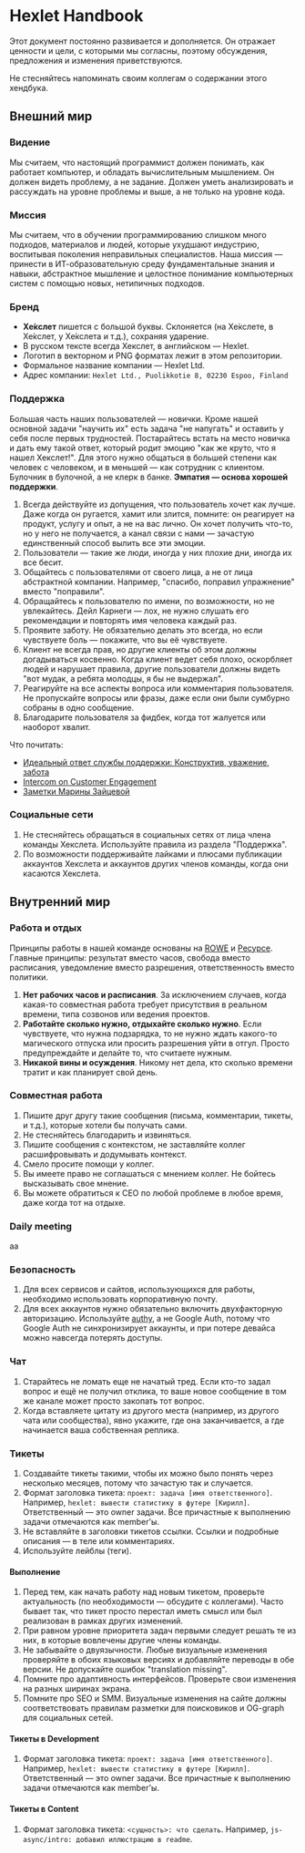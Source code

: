 # Hexlet Handbook

Этот документ постоянно развивается и дополняется. Он отражает ценности и цели, с которыми мы согласны, поэтому обсуждения, предложения и изменения приветствуются.

Не стесняйтесь напоминать своим коллегам о содержании этого хендбука.

## Внешний мир

### Видение

Мы считаем, что настоящий программист должен понимать, как работает компьютер, и обладать вычислительным мышлением. Он должен видеть проблему, а не задание. Должен уметь анализировать и рассуждать на уровне проблемы и выше, а не только на уровне кода.

### Миссия

Мы считаем, что в обучении программированию слишком много подходов, материалов и людей, которые ухудшают индустрию, воспитывая поколения неправильных специалистов. Наша миссия — принести в ИТ-образовательную среду фундаментальные знания и навыки, абстрактное мышление и целостное понимание компьютерных систем с помощью новых, нетипичных подходов. 

### Бренд

- **Хе́кслет** пишется с большой буквы. Склоняется (на Хе́кслете, в Хе́кслет, у Хе́кслета и т.д.), сохраняя ударение.
- В русском тексте всегда Хекслет, в английском — Hexlet.
- Логотип в векторном и PNG форматах лежит в этом репозитории.
- Формальное название компании — Hexlet Ltd. 
- Адрес компании: `Hexlet Ltd., Puolikkotie 8, 02230 Espoo, Finland`

### Поддержка

Большая часть наших пользователей — новички. Кроме нашей основной задачи "научить их" есть задача "не напугать" и оставить у себя после первых трудностей. Постарайтесь встать на место новичка и дать ему такой ответ, который родит эмоцию "как же круто, что я нашел Хекслет!". Для этого нужно общаться в большей степени как человек с человеком, и в меньшей — как сотрудник с клиентом. Булочник в булочной, а не клерк в банке. **Эмпатия — основа хорошей поддержки**.

1. Всегда действуйте из допущения, что пользователь хочет как лучше. Даже когда он ругается, хамит или злится, помните: он реагирует на продукт, услугу и опыт, а не на вас лично. Он хочет получить что-то, но у него не получается, а канал связи с нами — зачастую единственный способ вылить все эти эмоции. 
1. Пользователи — такие же люди, иногда у них плохие дни, иногда их все бесит. 
1. Общайтесь с пользователями от своего лица, а не от лица абстрактной компании. Например, "спасибо, поправил упражнение" вместо "поправили".
1. Обращайтесь к пользователю по имени, по возможности, но не увлекайтесь. Дейл Карнеги — лох, не нужно слушать его рекомендации и повторять имя человека каждый раз.
1. Проявите заботу. Не обязательно делать это всегда, но если чувствуете боль — покажите, что вы её чувствуете.
1. Клиент не всегда прав, но другие клиенты об этом должны догадываться косвенно. Когда клиент ведет себя плохо, оскорбляет людей и нарушает правила, другие пользователи должны видеть "вот мудак, а ребята молодцы, я бы не выдержал".
1. Реагируйте на все аспекты вопроса или комментария пользователя. Не пропускайте вопросы или фразы, даже если они были сумбурно собраны в одно сообщение. 
1. Благодарите пользователя за фидбек, когда тот жалуется или наоборот хвалит.

Что почитать:
- [Идеальный ответ службы поддержки: Конструктив, уважение, забота](http://priunil.ru/all/otvet-podderzhki/)
- [Intercom on Customer Engagement](https://www.intercom.com/books/customer-engagement)
- [Заметки Марины Зайцевой](https://medium.com/@marin_k_a)

### Социальные сети

1. Не стесняйтесь обращаться в социальных сетях от лица члена команды Хекслета. Используйте правила из раздела "Поддержка".
1. По возможности поддерживайте лайками и плюсами публикации аккаунтов Хекслета и аккаунтов других членов команды, когда они касаются Хекслета.

## Внутренний мир

### Работа и отдых

Принципы работы в нашей команде основаны на [ROWE](https://en.wikipedia.org/wiki/ROWE) и [Ресурсе](http://artgorbunov.ru/bb/soviet/20090824/). Главные принципы: результат вместо часов, свобода вместо расписания, уведомление вместо разрешения, ответственность вместо политики. 

1. **Нет рабочих часов и расписания**. За исключением случаев, когда какая-то совместная работа требует присутствия в реальном времени, типа созвонов или ведения проектов.
1. **Работайте сколько нужно, отдыхайте сколько нужно**. Если чувствуете, что нужна подзарядка, то не нужно ждать какого-то магического отпуска или просить разрешения уйти в отгул. Просто предупреждайте и делайте то, что считаете нужным.
1. **Никакой вины и осуждения**. Никому нет дела, кто сколько времени тратит и как планирует свой день.

### Совместная работа

1. Пишите друг другу такие сообщения (письма, комментарии, тикеты, и т.д.), которые хотели бы получать сами.
1. Не стесняйтесь благодарить и извиняться.
1. Пишите сообщения с контекстом, не заставляйте коллег расшифровывать и додумывать контекст. 
1. Смело просите помощи у коллег.
1. Вы имеете право не соглашаться с мнением коллег. Не бойтесь высказывать свое мнение.
1. Вы можете обратиться к CEO по любой проблеме в любое время, даже когда тот на отдыхе.

### Daily meeting

аа
### Безопасность

1. Для всех сервисов и сайтов, использующихся для работы, необходимо использовать корпоративную почту.
2. Для всех аккаунтов нужно обязательно включить двухфакторную авторизацию. Используйте [authy](https://authy.com/), а не Google Auth, потому что Google Auth не синхронизирует аккаунты, и при потере девайса можно навсегда потерять доступы.

### Чат

1. Старайтесь не ломать еще не начатый тред. Если кто-то задал вопрос и ещё не получил отклика, то ваше новое сообщение в том же канале может просто закопать тот вопрос.
1. Когда вставляете цитату из другого места (например, из другого чата или сообщества), явно укажите, где она заканчивается, а где начинается ваша собственная реплика.

### Тикеты 

1. Создавайте тикеты такими, чтобы их можно было понять через несколько месяцев, потому что зачастую так и случается.
1. Формат заголовка тикета: `проект: задача [имя ответственного]`. Например, `hexlet: вывести статистику в футере [Кирилл]`. Ответственный — это owner задачи. Все причастные к выполнению задачи отмечаются как member'ы.
1. Не вставляйте в заголовки тикетов ссылки. Ссылки и подробные описания — в теле или комментариях.
1. Используйте лейблы (теги).

#### Выполнение

1. Перед тем, как начать работу над новым тикетом, проверьте актуальность (по необходимости — обсудите с коллегами). Часто бывает так, что тикет просто перестал иметь смысл или был реализован в рамках других изменений.
1. При равном уровне приоритета задач первыми следует решать те из них, в которые вовлечены другие члены команды.
1. Не забывайте о двуязычности. Любые визуальные изменения проверяйте в обоих языковых версиях и добавляйте переводы в обе версии. Не допускайте ошибок "translation missing".
1. Помните про адаптивность интерфейсов. Проверьте свои изменения на разных ширинах экрана.
1. Помните про SEO и SMM. Визуальные изменения на сайте должны соответствовать правилам разметки для поисковиков и OG-graph для социальных сетей.

#### Тикеты в Development
1. Формат заголовка тикета: `проект: задача [имя ответственного]`. Например, `hexlet: вывести статистику в футере [Кирилл]`. Ответственный — это owner задачи. Все причастные к выполнению задачи отмечаются как member'ы.

#### Тикеты в Content
1. Формат заголовка тикета: `<сущность>: что сделать`. Например, `js-async/intro: добавил иллюстрацию в readme`.
